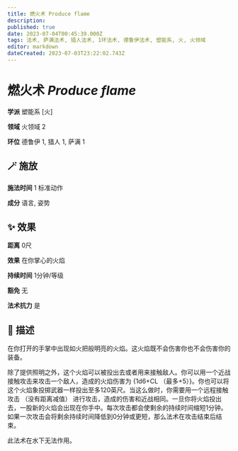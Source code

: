 ```yaml
---
title: 燃火术 Produce flame
description: 
published: true
date: 2023-07-04T00:45:39.000Z
tags: 法术, 萨满法术, 猎人法术, 1环法术, 德鲁伊法术, 塑能系, 火, 火领域
editor: markdown
dateCreated: 2023-07-03T23:22:02.743Z
---
```


# **燃火术** *Produce flame*

**学派** 塑能系 \[火\] 

**领域** 火领域 2

**环位** 德鲁伊 1, 猎人 1, 萨满 1

## 🪄 施放

**施法时间** 1 标准动作

**成分** 语言, 姿势

## ✨ 效果  

**距离** 0尺 

**效果** 在你掌心的火焰 

**持续时间** 1分钟/等级 

**豁免** 无

**法术抗力** 是

## 📖 描述

在你打开的手掌中出现如火把般明亮的火焰。这火焰既不会伤害你也不会伤害你的装备。

除了提供照明之外，这个火焰可以被投出去或者用来接触敌人。你可以用一个近战接触攻击来攻击一个敌人，造成的火焰伤害为 {1d6+CL （最多+5）}。你也可以将这个火焰象投掷武器一样投出至多120英尺。当这么做时，你需要用一个远程接触攻击 （没有距离减值） 进行攻击，造成的伤害和近战相同。一旦你将火焰投出去，一股新的火焰会出现在你手中。每次攻击都会使剩余的持续时间缩短1分钟。如果一次攻击会将剩余持续时间降低到0分钟或更短，那么法术在攻击结束后结束。

此法术在水下无法作用。
    